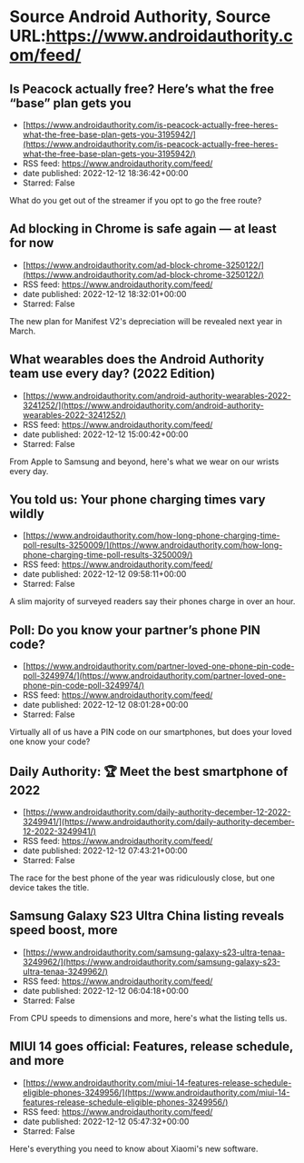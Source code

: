 # Source Android Authority, Source URL:https://www.androidauthority.com/feed/

## Is Peacock actually free? Here’s what the free “base” plan gets you
 - [https://www.androidauthority.com/is-peacock-actually-free-heres-what-the-free-base-plan-gets-you-3195942/](https://www.androidauthority.com/is-peacock-actually-free-heres-what-the-free-base-plan-gets-you-3195942/)
 - RSS feed: https://www.androidauthority.com/feed/
 - date published: 2022-12-12 18:36:42+00:00
 - Starred: False

What do you get out of the streamer if you opt to go the free route?

## Ad blocking in Chrome is safe again — at least for now
 - [https://www.androidauthority.com/ad-block-chrome-3250122/](https://www.androidauthority.com/ad-block-chrome-3250122/)
 - RSS feed: https://www.androidauthority.com/feed/
 - date published: 2022-12-12 18:32:01+00:00
 - Starred: False

The new plan for Manifest V2's depreciation will be revealed next year in March.

## What wearables does the Android Authority team use every day? (2022 Edition)
 - [https://www.androidauthority.com/android-authority-wearables-2022-3241252/](https://www.androidauthority.com/android-authority-wearables-2022-3241252/)
 - RSS feed: https://www.androidauthority.com/feed/
 - date published: 2022-12-12 15:00:42+00:00
 - Starred: False

From Apple to Samsung and beyond, here's what we wear on our wrists every day.

## You told us: Your phone charging times vary wildly
 - [https://www.androidauthority.com/how-long-phone-charging-time-poll-results-3250009/](https://www.androidauthority.com/how-long-phone-charging-time-poll-results-3250009/)
 - RSS feed: https://www.androidauthority.com/feed/
 - date published: 2022-12-12 09:58:11+00:00
 - Starred: False

A slim majority of surveyed readers say their phones charge in over an hour.

## Poll: Do you know your partner’s phone PIN code?
 - [https://www.androidauthority.com/partner-loved-one-phone-pin-code-poll-3249974/](https://www.androidauthority.com/partner-loved-one-phone-pin-code-poll-3249974/)
 - RSS feed: https://www.androidauthority.com/feed/
 - date published: 2022-12-12 08:01:28+00:00
 - Starred: False

Virtually all of us have a PIN code on our smartphones, but does your loved one know your code?

## Daily Authority: 🏆 Meet the best smartphone of 2022
 - [https://www.androidauthority.com/daily-authority-december-12-2022-3249941/](https://www.androidauthority.com/daily-authority-december-12-2022-3249941/)
 - RSS feed: https://www.androidauthority.com/feed/
 - date published: 2022-12-12 07:43:21+00:00
 - Starred: False

The race for the best phone of the year was ridiculously close, but one device takes the title.

## Samsung Galaxy S23 Ultra China listing reveals speed boost, more
 - [https://www.androidauthority.com/samsung-galaxy-s23-ultra-tenaa-3249962/](https://www.androidauthority.com/samsung-galaxy-s23-ultra-tenaa-3249962/)
 - RSS feed: https://www.androidauthority.com/feed/
 - date published: 2022-12-12 06:04:18+00:00
 - Starred: False

From CPU speeds to dimensions and more, here's what the listing tells us.

## MIUI 14 goes official: Features, release schedule, and more
 - [https://www.androidauthority.com/miui-14-features-release-schedule-eligible-phones-3249956/](https://www.androidauthority.com/miui-14-features-release-schedule-eligible-phones-3249956/)
 - RSS feed: https://www.androidauthority.com/feed/
 - date published: 2022-12-12 05:47:32+00:00
 - Starred: False

Here's everything you need to know about Xiaomi's new software.
